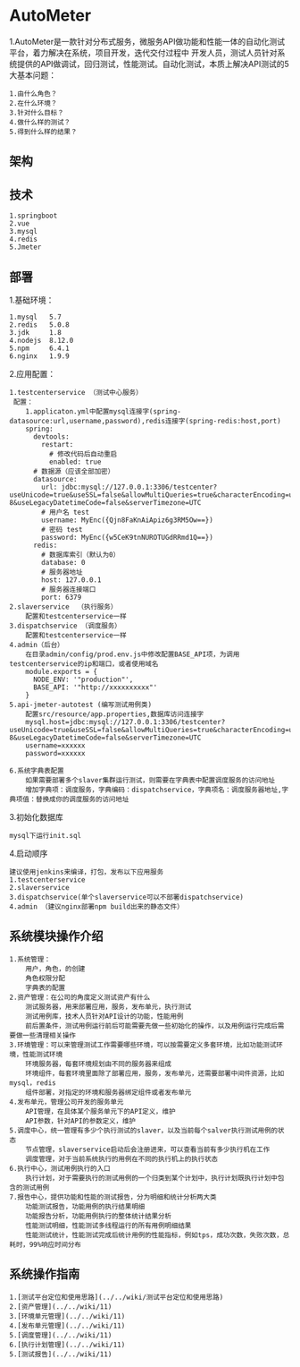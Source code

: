 # AutoMeter

1.AutoMeter是一款针对分布式服务，微服务API做功能和性能一体的自动化测试平台，着力解决在系统，项目开发，迭代交付过程中
开发人员，测试人员针对系统提供的API做调试，回归测试，性能测试。自动化测试，本质上解决API测试的5大基本问题：

    1.由什么角色？
    2.在什么环境？
    3.针对什么目标？
    4.做什么样的测试？
    5.得到什么样的结果？

## 架构



## 技术
    1.springboot
    2.vue
    3.mysql
    4.redis
    5.Jmeter
    

## 部署
1.基础环境：

    1.mysql   5.7   
    2.redis   5.0.8
    3.jdk     1.8
    4.nodejs  8.12.0
    5.npm     6.4.1
    6.nginx   1.9.9
    
2.应用配置：

    1.testcenterservice （测试中心服务）
     配置：
        1.applicaton.yml中配置mysql连接字(spring-datasource:url,username,password),redis连接字(spring-redis:host,port)
        spring:
          devtools:
            restart:
              # 修改代码后自动重启
              enabled: true
          # 数据源（应该全部加密）
          datasource:
            url: jdbc:mysql://127.0.0.1:3306/testcenter?useUnicode=true&useSSL=false&allowMultiQueries=true&characterEncoding=utf-8&useLegacyDatetimeCode=false&serverTimezone=UTC
            # 用户名 test
            username: MyEnc({Qjn8FaKnAiApiz6g3RM5Ow==})
            # 密码 test
            password: MyEnc({w5CeK9tnNUROTUGdRRmd1Q==})
          redis:
            # 数据库索引（默认为0）
            database: 0
            # 服务器地址
            host: 127.0.0.1
            # 服务器连接端口
            port: 6379
    2.slaverservice  （执行服务）
        配置和testcenterservice一样
    3.dispatchservice （调度服务）
        配置和testcenterservice一样
    4.admin（后台）
        在目录admin/config/prod.env.js中修改配置BASE_API项，为调用testcenterservice的ip和端口，或者使用域名
        module.exports = {
          NODE_ENV: '"production"',
          BASE_API: '"http://xxxxxxxxxx"'
        }
    5.api-jmeter-autotest (编写测试用例类)
        配置src/resource/app.properties,数据库访问连接字
        mysql.host=jdbc:mysql://127.0.0.1:3306/testcenter?useUnicode=true&useSSL=false&allowMultiQueries=true&characterEncoding=utf-8&useLegacyDatetimeCode=false&serverTimezone=UTC
        username=xxxxxx
        password=xxxxxx
        
    6.系统字典表配置
        如果需要部署多个slaver集群运行测试，则需要在字典表中配置调度服务的访问地址
        增加字典项：调度服务，字典编码：dispatchservice，字典项名：调度服务器地址,字典项值：替换成你的调度服务的访问地址

3.初始化数据库

    mysql下运行init.sql

4.启动顺序

    建议使用jenkins来编译，打包，发布以下应用服务
    1.testcenterservice
    2.slaverservice
    3.dispatchservice(单个slaverservice可以不部署dispatchservice)
    4.admin （建议nginx部署npm build出来的静态文件）
    
## 系统模块操作介绍
    
    1.系统管理：
        用户，角色，的创建
        角色权限分配
        字典表的配置
    2.资产管理：在公司的角度定义测试资产有什么
        测试服务器，用来部署应用，服务，发布单元，执行测试
        测试用例库，技术人员针对API设计的功能，性能用例
        前后置条件，测试用例运行前后可能需要先做一些初始化的操作，以及用例运行完成后需要做一些清理相关操作
    3.环境管理：可以来管理测试工作需要哪些环境，可以按需要定义多套环境，比如功能测试环境，性能测试环境
        环境服务器，每套环境规划由不同的服务器来组成
        环境组件，每套环境里面除了部署应用，服务，发布单元，还需要部署中间件资源，比如mysql，redis
        组件部署，对指定的环境和服务器绑定组件或者发布单元
    4.发布单元，管理公司开发的服务单元
        API管理，在具体某个服务单元下的API定义，维护
        API参数，针对API的参数定义，维护
    5.调度中心，统一管理有多少个执行测试的slaver，以及当前每个salver执行测试用例的状态
        节点管理，slaverservice启动后会注册进来，可以查看当前有多少执行机在工作
        调度管理，对于当前系统执行的用例在不同的执行机上的执行状态
    6.执行中心，测试用例执行的入口
        执行计划，对于需要执行的测试用例的一个归类到某个计划中，执行计划既执行计划中包含的测试用例
    7.报告中心，提供功能和性能的测试报告，分为明细和统计分析两大类
        功能测试报告，功能用例的执行结果明细
        功能报告分析，功能用例执行的整体统计结果分析
        性能测试明细，性能测试多线程运行的所有用例明细结果
        性能测试统计，性能测试完成后统计用例的性能指标，例如tps，成功次数，失败次数，总耗时，99%响应时间分布
        
        
## 系统操作指南

    1.[测试平台定位和使用思路](../../wiki/测试平台定位和使用思路)
    2.[资产管理](../../wiki/11)
    3.[环境单元管理](../../wiki/11)
    4.[发布单元管理](../../wiki/11)
    5.[调度管理](../../wiki/11)
    6.[执行计划管理](../../wiki/11)
    5.[测试报告](../../wiki/11)





